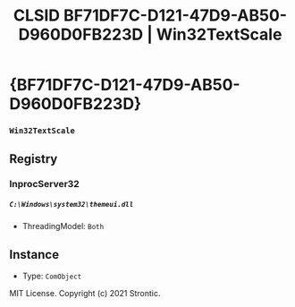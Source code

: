 ﻿---
title: "CLSID BF71DF7C-D121-47D9-AB50-D960D0FB223D | Win32TextScale"
excerpt: What is COM-Object CLSID BF71DF7C-D121-47D9-AB50-D960D0FB223D?
---

# {BF71DF7C-D121-47D9-AB50-D960D0FB223D}

### `Win32TextScale`

## Registry


### InprocServer32

##### `C:\Windows\system32\themeui.dll`
* ThreadingModel: `Both`

## Instance

* Type: `ComObject`

MIT License. Copyright (c) 2021 Strontic.



